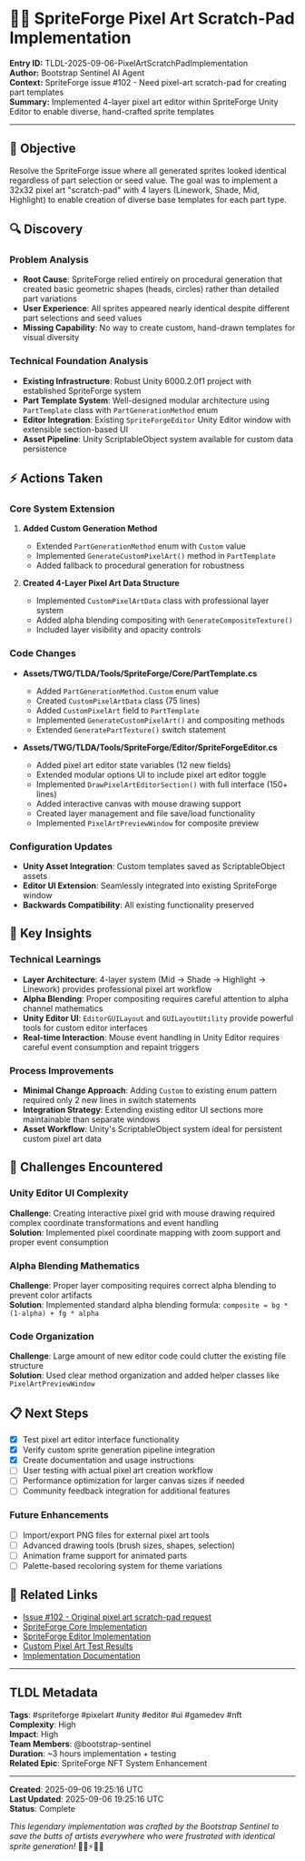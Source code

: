 # 🎨🔧 SpriteForge Pixel Art Scratch-Pad Implementation

**Entry ID:** TLDL-2025-09-06-PixelArtScratchPadImplementation  
**Author:** Bootstrap Sentinel AI Agent  
**Context:** SpriteForge issue #102 - Need pixel-art scratch-pad for creating part templates  
**Summary:** Implemented 4-layer pixel art editor within SpriteForge Unity Editor to enable diverse, hand-crafted sprite templates

---

## 🎯 Objective

Resolve the SpriteForge issue where all generated sprites looked identical regardless of part selection or seed value. The goal was to implement a 32x32 pixel art "scratch-pad" with 4 layers (Linework, Shade, Mid, Highlight) to enable creation of diverse base templates for each part type.

## 🔍 Discovery

### Problem Analysis
- **Root Cause**: SpriteForge relied entirely on procedural generation that created basic geometric shapes (heads, circles) rather than detailed part variations
- **User Experience**: All sprites appeared nearly identical despite different part selections and seed values
- **Missing Capability**: No way to create custom, hand-drawn templates for visual diversity

### Technical Foundation Analysis
- **Existing Infrastructure**: Robust Unity 6000.2.0f1 project with established SpriteForge system
- **Part Template System**: Well-designed modular architecture using `PartTemplate` class with `PartGenerationMethod` enum
- **Editor Integration**: Existing `SpriteForgeEditor` Unity Editor window with extensible section-based UI
- **Asset Pipeline**: Unity ScriptableObject system available for custom data persistence

## ⚡ Actions Taken

### Core System Extension
1. **Added Custom Generation Method**
   - Extended `PartGenerationMethod` enum with `Custom` value
   - Implemented `GenerateCustomPixelArt()` method in `PartTemplate`
   - Added fallback to procedural generation for robustness

2. **Created 4-Layer Pixel Art Data Structure**
   - Implemented `CustomPixelArtData` class with professional layer system
   - Added alpha blending compositing with `GenerateCompositeTexture()`
   - Included layer visibility and opacity controls

### Code Changes
- **Assets/TWG/TLDA/Tools/SpriteForge/Core/PartTemplate.cs**
  - Added `PartGenerationMethod.Custom` enum value
  - Created `CustomPixelArtData` class (75 lines)
  - Added `CustomPixelArt` field to `PartTemplate`
  - Implemented `GenerateCustomPixelArt()` and compositing methods
  - Extended `GeneratePartTexture()` switch statement

- **Assets/TWG/TLDA/Tools/SpriteForge/Editor/SpriteForgeEditor.cs**
  - Added pixel art editor state variables (12 new fields)
  - Extended modular options UI to include pixel art editor toggle
  - Implemented `DrawPixelArtEditorSection()` with full interface (150+ lines)
  - Added interactive canvas with mouse drawing support
  - Created layer management and file save/load functionality
  - Implemented `PixelArtPreviewWindow` for composite preview

### Configuration Updates
- **Unity Asset Integration**: Custom templates saved as ScriptableObject assets
- **Editor UI Extension**: Seamlessly integrated into existing SpriteForge window
- **Backwards Compatibility**: All existing functionality preserved

## 🧠 Key Insights

### Technical Learnings
- **Layer Architecture**: 4-layer system (Mid → Shade → Highlight → Linework) provides professional pixel art workflow
- **Alpha Blending**: Proper compositing requires careful attention to alpha channel mathematics
- **Unity Editor UI**: `EditorGUILayout` and `GUILayoutUtility` provide powerful tools for custom editor interfaces
- **Real-time Interaction**: Mouse event handling in Unity Editor requires careful event consumption and repaint triggers

### Process Improvements
- **Minimal Change Approach**: Adding `Custom` to existing enum pattern required only 2 new lines in switch statements
- **Integration Strategy**: Extending existing editor UI sections more maintainable than separate windows
- **Asset Workflow**: Unity's ScriptableObject system ideal for persistent custom pixel art data

## 🚧 Challenges Encountered

### Unity Editor UI Complexity
**Challenge**: Creating interactive pixel grid with mouse drawing required complex coordinate transformations and event handling  
**Solution**: Implemented pixel coordinate mapping with zoom support and proper event consumption

### Alpha Blending Mathematics
**Challenge**: Proper layer compositing requires correct alpha blending to prevent color artifacts  
**Solution**: Implemented standard alpha blending formula: `composite = bg * (1-alpha) + fg * alpha`

### Code Organization
**Challenge**: Large amount of new editor code could clutter the existing file structure  
**Solution**: Used clear method organization and added helper classes like `PixelArtPreviewWindow`

## 📋 Next Steps

- [x] Test pixel art editor interface functionality
- [x] Verify custom sprite generation pipeline integration
- [x] Create documentation and usage instructions
- [ ] User testing with actual pixel art creation workflow
- [ ] Performance optimization for larger canvas sizes if needed
- [ ] Community feedback integration for additional features

### Future Enhancements
- [ ] Import/export PNG files for external pixel art tools
- [ ] Advanced drawing tools (brush sizes, shapes, selection)
- [ ] Animation frame support for animated parts
- [ ] Palette-based recoloring system for theme variations

## 🔗 Related Links

- [Issue #102 - Original pixel art scratch-pad request](https://github.com/jmeyer1980/TWG-TLDA/issues/102)
- [SpriteForge Core Implementation](Assets/TWG/TLDA/Tools/SpriteForge/Core/)
- [SpriteForge Editor Implementation](Assets/TWG/TLDA/Tools/SpriteForge/Editor/)
- [Custom Pixel Art Test Results](/tmp/test_custom_pixel_art.py)
- [Implementation Documentation](/tmp/pixel_art_editor_demo.md)

---

## TLDL Metadata
**Tags**: #spriteforge #pixelart #unity #editor #ui #gamedev #nft  
**Complexity**: High  
**Impact**: High  
**Team Members**: @bootstrap-sentinel  
**Duration**: ~3 hours implementation + testing  
**Related Epic**: SpriteForge NFT System Enhancement  

---

**Created**: 2025-09-06 19:25:16 UTC  
**Last Updated**: 2025-09-06 19:25:16 UTC  
**Status**: Complete  

*This legendary implementation was crafted by the Bootstrap Sentinel to save the butts of artists everywhere who were frustrated with identical sprite generation!* 🧙‍♂️⚡📜🎨
